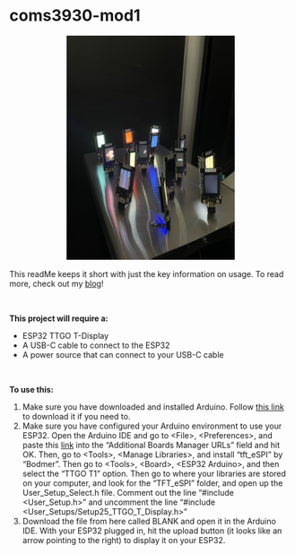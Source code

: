 # coms3930-mod1

<p align="center">
  <img width="300" height="400" src="/IMG-3692.jpg">
</p>

This readMe keeps it short with just the key information on usage. To read more, check out my [blog](https://www.notion.so/Generative-Art-Project-ff6eee9198044a74b3ba8672646dbc2c?pvs=4)!

<br />

**This project will require a:** 
- ESP32 TTGO T-Display
- A USB-C cable to connect to the ESP32
- A power source that can connect to your USB-C cable

<br />

**To use this:**
1. Make sure you have downloaded and installed Arduino. Follow [this link](https://www.arduino.cc/en/software) to download it if you need to.
2. Make sure you have configured your Arduino environment to use your ESP32. Open the Arduino IDE and go to \<File\>, \<Preferences\>, and paste this [link](https://dl.espressif.com/dl/package_esp32_index.json) into the “Additional Boards Manager URLs” field and hit OK. Then, go to \<Tools\>, \<Manage Libraries\>, and install “tft_eSPI” by “Bodmer”. Then go to \<Tools\>, \<Board\>, \<ESP32 Arduino\>, and then select the “TTGO T1” option. Then go to where your libraries are stored on your computer, and look for the “TFT_eSPI” folder, and open up the User_Setup_Select.h file. Comment out the line “#include <User_Setup.h>” and uncomment the line “#include <User_Setups/Setup25_TTGO_T_Display.h>”
3. Download the file from here called BLANK and open it in the Arduino IDE. With your ESP32 plugged in, hit the upload button (it looks like an arrow pointing to the right) to display it on your ESP32.
